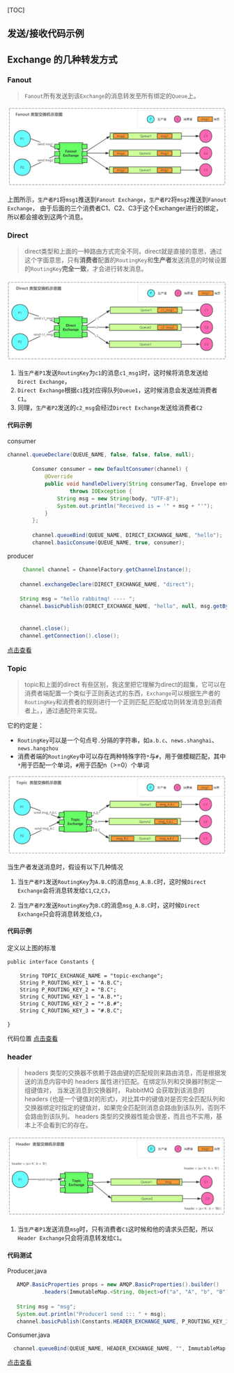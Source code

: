 [TOC]

## 发送/接收代码示例

## Exchange 的几种转发方式

### Fanout 

> `Fanout`所有发送到该`Exchange`的消息转发至所有绑定的`Queue`上。

![docs/images/topic-exchange.png](docs/images/exchange-fanout.png)

上图所示，`生产者P1`将`msg1`推送到`Fanout Exchange`，`生产者P2`将`msg2`推送到`Fanout Exchange`，
由于后面的三个消费者C1、C2、C3于这个Exchanger进行的绑定，所以都会接收到这两个消息。

### Direct

> direct类型和上面的一种路由方式完全不同，direct就是直接的意思，通过这个字面意思，只有**消费者**配置的`RoutingKey`和**生产者**发送消息的时候设置的`RoutingKey`**完全一致**，才会进行转发消息。

![docs/images/topic-exchange.png](docs/images/exchange-direct.png)

1. 当`生产者P1`发送`RoutingKey`为`c1`的消息`c1_msg1`时，这时候将消息发送给`Direct Exchange`，
2. `Direct Exchange`根据`c1`找对应得队列`Queue1`，这时候消息会发送给消费者`C1`。
3. 同理，`生产者P2`发送的`c2_msg`会经过`Direct Exchange`发送给消费者`C2`
#### 代码示例

consumer
```java
channel.queueDeclare(QUEUE_NAME, false, false, false, null);
        
        Consumer consumer = new DefaultConsumer(channel) {
            @Override
            public void handleDelivery(String consumerTag, Envelope envelope, AMQP.BasicProperties properties, byte[] body)
                    throws IOException {
                String msg = new String(body, "UTF-8");
                System.out.println("Received is = '" + msg + "'");
            }
        };

        channel.queueBind(QUEUE_NAME, DIRECT_EXCHANGE_NAME, "hello");
        channel.basicConsume(QUEUE_NAME, true, consumer);

```
producer
```java
     Channel channel = ChannelFactory.getChannelInstance();

    channel.exchangeDeclare(DIRECT_EXCHANGE_NAME, "direct");

    String msg = "hello rabbitmq! ---- ";
    channel.basicPublish(DIRECT_EXCHANGE_NAME, "hello", null, msg.getBytes());


    channel.close();
    channel.getConnection().close();
```

[点击查看](https://github.com/wuhulala/mq-collection/tree/master/rabbitmq/rabbitmq-chapter1-simple/src/main/java/com/wuhulala/rabbitmq/chapter1/exchange/direct)

### Topic 
> topic和上面的direct 有些区别，我这里把它理解为direct的超集，它可以在消费者端配置一个类似于正则表达式的东西，`Exchange`可以根据生产者的`RoutingKey`和消费者的规则进行一个正则匹配,匹配成功则转发消息到消费者上。，通过通配符来实现。

它的约定是：
- `RoutingKey`可以是一个句点号`.`分隔的字符串，如`a.b.c`、`news.shanghai`、`news.hangzhou`
- 消费者端的`RoutingKey`中可以存在两种特殊字符`*`与`#`，用于做模糊匹配，其中`*`用于匹配一个单词，`#`用于匹配n（>=0）个单词

![docs/images/topic-exchange.png](docs/images/exchange-topic.png)

当生产者发送消息时，假设有以下几种情况

1. 当`生产者P1`发送`RoutingKey`为`A.B.C`的消息`msg_A.B.C`时，这时候`Direct Exchange`会将消息转发给`C1`,`C2`,`C3`，

2. 当`生产者P2`发送`RoutingKey`为`B.C`的消息`msg_A.B.C`时，这时候`Direct Exchange`只会将消息转发给,`C3`，

#### 代码示例

定义以上图的标准
```
public interface Constants {

    String TOPIC_EXCHANGE_NAME = "topic-exchange";
    String P_ROUTING_KEY_1 = "A.B.C";
    String P_ROUTING_KEY_2 = "B.C";
    String C_ROUTING_KEY_1 = "A.B.*";
    String C_ROUTING_KEY_2 = "*.B.#";
    String C_ROUTING_KEY_3 = "#.B.C";

}
```
代码位置
[点击查看](https://github.com/wuhulala/mq-collection/tree/master/rabbitmq/rabbitmq-chapter1-simple/src/main/java/com/wuhulala/rabbitmq/chapter1/exchange/topic)
### header

> headers 类型的交换器不依赖于路由键的匹配规则来路由消息，而是根据发送的消息内容中的 headers 属性进行匹配。在绑定队列和交换器时制定一组键值对， 当发送消息到交换器时， RabbitMQ 会获取到该消息的 headers (也是一个键值对的形式)，对比其中的键值对是否完全匹配队列和交换器绑定时指定的键值对，如果完全匹配则消息会路由到该队列，否则不会路由到该队列。 headers 类型的交换器性能会很差，而且也不实用，基本上不会看到它的存在。

![docs/images/topic-exchange.png](docs/images/exchange-header.png)

1. 当`生产者P1`发送消息`msg`时，只有消费者`C1`这时候和他的请求头匹配，所以`Header Exchange`只会将消息转发给`C1`。

#### 代码测试

Producer.java
```java
   AMQP.BasicProperties props = new AMQP.BasicProperties().builder()
           .headers(ImmutableMap.<String, Object>of("a", "A", "b", "B")).build();

   String msg = "msg";
   System.out.println("Producer1 send ::: " + msg);
   channel.basicPublish(Constants.HEADER_EXCHANGE_NAME, P_ROUTING_KEY_1, props, msg.getBytes());
```

Consumer.java
```java
  channel.queueBind(QUEUE_NAME, HEADER_EXCHANGE_NAME, "", ImmutableMap.<String, Object>of("a", "A", "b", "B"));

```
[点击查看](https://github.com/wuhulala/mq-collection/tree/master/rabbitmq/rabbitmq-chapter1-simple/src/main/java/com/wuhulala/rabbitmq/chapter1/exchange/header)
